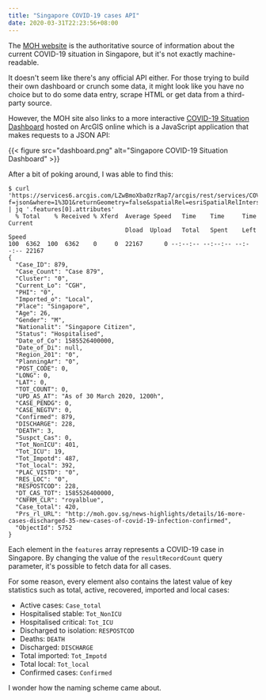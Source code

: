 ```yaml
---
title: "Singapore COVID-19 cases API"
date: 2020-03-31T22:23:56+08:00
---
```


The [MOH website](https://www.moh.gov.sg/covid-19) is the authoritative source
of information about the current COVID-19 situation in Singapore, but it's not
exactly machine-readable.

It doesn't seem like there's any official API either. For those trying to build
their own dashboard or crunch some data, it might look like you have no choice
but to do some data entry, scrape HTML or get data from a third-party source.

However, the MOH site also links to a more interactive [COVID-19 Situation
Dashboard](https://experience.arcgis.com/experience/7e30edc490a5441a874f9efe67bd8b89)
hosted on ArcGIS online which is a JavaScript application that makes
requests to a JSON API:

{{< figure src="dashboard.png" alt="Singapore COVID-19 Situation Dashboard" >}}

After a bit of poking around, I was able to find this:

```
$ curl 'https://services6.arcgis.com/LZwBmoXba0zrRap7/arcgis/rest/services/COVID_19_Prod_feature/FeatureServer/0/query?f=json&where=1%3D1&returnGeometry=false&spatialRel=esriSpatialRelIntersects&outFields=*&orderByFields=Case_ID%20desc&resultOffset=0&resultRecordCount=1' | jq '.features[0].attributes'
  % Total    % Received % Xferd  Average Speed   Time    Time     Time  Current
                                 Dload  Upload   Total   Spent    Left  Speed
100  6362  100  6362    0     0  22167      0 --:--:-- --:--:-- --:--:-- 22167
{
  "Case_ID": 879,
  "Case_Count": "Case 879",
  "Cluster": "0",
  "Current_Lo": "CGH",
  "PHI": "0",
  "Imported_o": "Local",
  "Place": "Singapore",
  "Age": 26,
  "Gender": "M",
  "Nationalit": "Singapore Citizen",
  "Status": "Hospitalised",
  "Date_of_Co": 1585526400000,
  "Date_of_Di": null,
  "Region_201": "0",
  "PlanningAr": "0",
  "POST_CODE": 0,
  "LONG": 0,
  "LAT": 0,
  "TOT_COUNT": 0,
  "UPD_AS_AT": "As of 30 March 2020, 1200h",
  "CASE_PENDG": 0,
  "CASE_NEGTV": 0,
  "Confirmed": 879,
  "DISCHARGE": 228,
  "DEATH": 3,
  "Suspct_Cas": 0,
  "Tot_NonICU": 401,
  "Tot_ICU": 19,
  "Tot_Impotd": 487,
  "Tot_local": 392,
  "PLAC_VISTD": "0",
  "RES_LOC": "0",
  "RESPOSTCOD": 228,
  "DT_CAS_TOT": 1585526400000,
  "CNFRM_CLR": "royalblue",
  "Case_total": 420,
  "Prs_rl_URL": "http://moh.gov.sg/news-highlights/details/16-more-cases-discharged-35-new-cases-of-covid-19-infection-confirmed",
  "ObjectId": 5752
}
```

Each element in the `features` array represents a COVID-19 case in Singapore. By
changing the value of the `resultRecordCount` query parameter, it's possible to
fetch data for all cases.

For some reason, every element also contains the latest value of key statistics
such as total, active, recovered, imported and local cases:

* Active cases: `Case_total`
* Hospitalised stable: `Tot_NonICU`
* Hospitalised critical: `Tot_ICU`
* Discharged to isolation: `RESPOSTCOD`
* Deaths: `DEATH`
* Discharged: `DISCHARGE`
* Total imported: `Tot_Impotd`
* Total local: `Tot_local`
* Confirmed cases: `Confirmed`

I wonder how the naming scheme came about.
